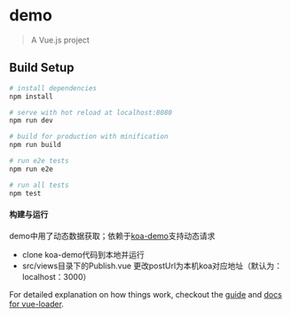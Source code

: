 # demo

> A Vue.js project

## Build Setup

``` bash
# install dependencies
npm install

# serve with hot reload at localhost:8080
npm run dev

# build for production with minification
npm run build

# run e2e tests
npm run e2e

# run all tests
npm test
```

#### 构建与运行
demo中用了动态数据获取；依赖于[koa-demo](https://github.com/yanyan186/koa-demo)支持动态请求

- clone koa-demo代码到本地并运行
- src/views目录下的Publish.vue 更改postUrl为本机koa对应地址（默认为：localhost：3000）



For detailed explanation on how things work, checkout the [guide](http://vuejs-templates.github.io/webpack/) and [docs for vue-loader](http://vuejs.github.io/vue-loader).
